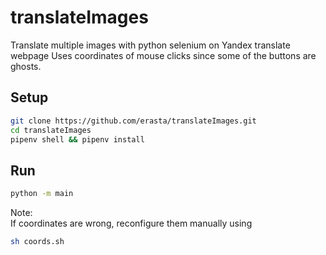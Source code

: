 # translateImages
Translate multiple images with python selenium on Yandex translate webpage
Uses coordinates of mouse clicks since some of the buttons are ghosts.

## Setup
```sh
git clone https://github.com/erasta/translateImages.git
cd translateImages
pipenv shell && pipenv install
```
## Run
```sh
python -m main
```

Note:  
If coordinates are wrong, reconfigure them manually using
```sh
sh coords.sh
```
